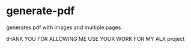 # generate-pdf
generates pdf with images and multiple pages

tHANK YOU FOR ALLOWING ME USE YOUR WORK FOR MY ALX project
